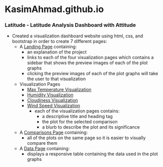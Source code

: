 # KasimAhmad.github.io
### Latitude - Latitude Analysis Dashboard with Attitude
+ Created a visualization dashboard website using html, css, and bootstrap in order to create 7 different pages:<br>
  - A [Landing Page](https://github.com/KasimAhmad/KasimAhmad.github.io/blob/main/index.html) containing:<br>
    + an explanation of the project<br>
    + links to each of the four visualization pages which contains a sidebar that shows the preview images of each of the plot graphs<br>
    + clicking the preview images of each of the plot graphs will take the user to that visualization<br>
  - Visualization Pages<br>
    + [Max Temperature Visualization](https://github.com/KasimAhmad/KasimAhmad.github.io/blob/main/Max-Temperature.html)<br>
    + [Humidity Visualization](https://github.com/KasimAhmad/KasimAhmad.github.io/blob/main/Humidity.html)<br>
    + [Cloudiness Visualization](https://github.com/KasimAhmad/KasimAhmad.github.io/blob/main/Cloudiness.html)<br>
    + [Wind Speed Visualization](https://github.com/KasimAhmad/KasimAhmad.github.io/blob/main/Wind-Speed.html)<br>
        - each of the visualization pages contains:
            - a descriptive title and heading tag
            - the plot for the selected comparison
            - a blurb to describe the plot and its significance
  - A [Comparisons Page](https://github.com/KasimAhmad/KasimAhmad.github.io/blob/main/comparison.html) containing:<br>
    + all of the plots on the same page so it is easier to visually compare them<br>
  - A [Data Page](https://github.com/KasimAhmad/KasimAhmad.github.io/blob/main/data.html) containing:<br>
    + displays a responsive table containing the data used in the plot graphs<br>
